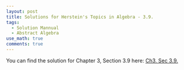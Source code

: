 ```yaml
---
layout: post
title: Solutions for Herstein's Topics in Algebra - 3.9.
tags:
  - Solution Mannual
  - Abstract Algebra
use_math: true
comments: true
---
```

You can find the solution for Chapter 3, Section 3.9 here:
[Ch3. Sec 3.9.](/assets/Herstein_Topics_in_Algebra_solution_3.9.pdf)
